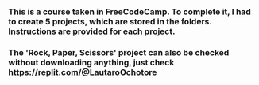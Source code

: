### This is a course taken in FreeCodeCamp. To complete it, I had to create 5 projects, which are stored in the folders. Instructions are provided for each project.
### The 'Rock, Paper, Scissors' project can also be checked without downloading anything, just check https://replit.com/@LautaroOchotore<br>
